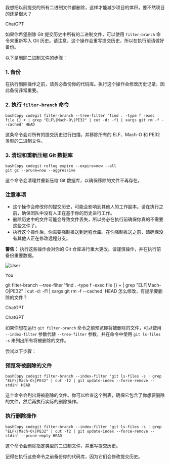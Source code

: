 我想把以前提交的所有二进制文件都删除，这样才能减少项目的体积，要不然项目的还是很大？



ChatGPT

如果你希望删除 Git 提交历史中所有的二进制文件，可以使用 `filter-branch` 命令来重新写入 Git 历史。请注意，这个操作会重写提交历史，所以在执行前请做好备份。

以下是删除二进制文件的步骤：

### 1. 备份

在执行删除操作之前，请务必备份你的代码库。执行这个操作会修改历史记录，因此备份非常重要。

### 2. 执行 `filter-branch` 命令

```
bashCopy codegit filter-branch --tree-filter 'find . -type f -exec file {} + | grep "ELF\|Mach-O\|PE32" | cut -d: -f1 | xargs git rm -f --cached' HEAD
```

这条命令会对所有的提交历史进行扫描，并移除所有的 ELF、Mach-O 和 PE32 类型的二进制文件。

### 3. 清理和重新压缩 Git 数据库

```
bashCopy codegit reflog expire --expire=now --all
git gc --prune=now --aggressive
```

这个命令会清理并重新压缩 Git 数据库，以确保移除的文件不再存在。

### 注意事项

- 这个操作会修改你的提交历史，可能会影响到其他人的工作副本。请在执行之前，确保团队中没有人正在基于你的历史进行工作。
- 删除历史中的文件可能会导致文件丢失，所以务必在执行前确保你真的不需要这些文件了。
- 执行这个操作后，你需要强制推送到远程仓库。在你强制推送之前，请确保没有其他人正在修改远程分支。

**警告：** 执行这些操作会对你的 Git 仓库进行重大更改。请谨慎操作，并在执行前备份重要数据。





![User](https://lh3.googleusercontent.com/a/ACg8ocLjltBJBoPTIcW_FClNFf1AKjtvrJFnxoeIcXjv88GjSLI=s96-c)

You

git filter-branch --tree-filter 'find . -type f -exec file {} + | grep "ELF\|Mach-O\|PE32" | cut -d: -f1 | xargs git rm -f --cached' HEAD  怎么修改，有提示要删除的文件？



ChatGPT

ChatGPT

如果你想在运行 `git filter-branch` 命令之前预览即将被删除的文件，可以使用 `--index-filter` 参数代替 `--tree-filter` 参数，并在命令中使用 `git ls-files -s` 来列出所有将被删除的文件。

尝试以下步骤：

### 预览将被删除的文件

```
bashCopy codegit filter-branch --index-filter 'git ls-files -s | grep "ELF\|Mach-O\|PE32" | cut -f2 | git update-index --force-remove --stdin' HEAD
```

这个命令会列出将被删除的文件。你可以检查这个列表，确保它包含了你想要删除的文件，然后再执行实际的删除操作。

### 执行删除操作

```
bashCopy codegit filter-branch --index-filter 'git ls-files -s | grep "ELF\|Mach-O\|PE32" | cut -f2 | git update-index --force-remove --stdin' --prune-empty HEAD
```

这个命令会删除指定类型的二进制文件，并重写提交历史。

记得在执行这些命令之前备份你的代码库，因为它们会修改提交历史。